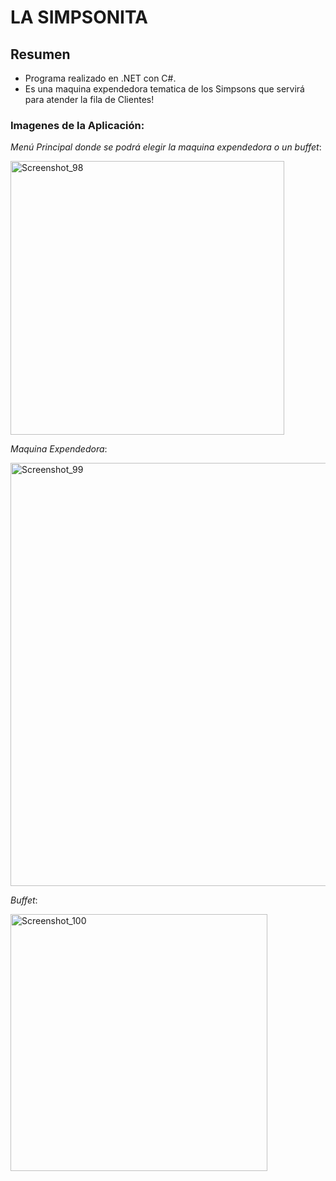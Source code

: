 # LA SIMPSONITA

## Resumen
- Programa realizado en .NET con C#.
- Es una maquina expendedora tematica de los Simpsons que servirá para atender la fila de Clientes!


### Imagenes de la Aplicación:
_Menú Principal donde se podrá elegir la maquina expendedora o un buffet_:

<img width="438" alt="Screenshot_98" src="https://github.com/rociobessio/MAQUINA-EXPENDEDORA/assets/98594436/bbf7a72b-5d85-4d28-8093-4e0c400cfe15">


_Maquina Expendedora_:

<img width="677" alt="Screenshot_99" src="https://github.com/rociobessio/MAQUINA-EXPENDEDORA/assets/98594436/f2eda255-870e-4c5d-b434-3927e58b9623">


_Buffet_:

<img width="411" alt="Screenshot_100" src="https://github.com/rociobessio/MAQUINA-EXPENDEDORA/assets/98594436/93bb926a-7277-4043-ab18-376e5a680786">

